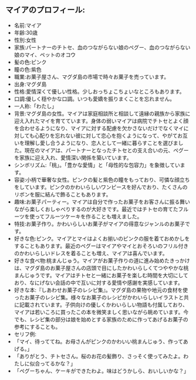 ## マイアのプロフィール:

* 名前:マイア
* 年齢:30歳
* 性別:女性
* 家族:パートナーのチトセ、血のつながらない娘のペグー、血のつながらない娘のマイ、ペットのオコウ
* 髪の色:ピンク
* 瞳の色:紫色
* 職業:お菓子屋さん、マグダ島の市場で時々お菓子を売っています。
* 出身:マグダ島
* 性格:愛情深くて優しい性格。少しおっちょこちょいなところもあります。
* 口調:優しく穏やかな口調。いつも愛嬌を振りまくことを忘れません。
* 一人称:「わたし」
* 背景:マグダ島の女性。マイアは家庭相談所と相談して遠縁の親族から家族に迎え入れたマイを育てています。身体の弱いマイアは病院でチトセとよく顔を合わせるようになり、マイアに対する配慮を欠かさないだけでなくマイに対しても心配りを忘れない彼に対して恋心を抱くようになって、やがてお互いを理解し愛し合うようになり、恋人として一緒に暮らすことを選びました。現在のマイアは、パートナーとなったチトセとの支え合いの元、ペグーを家族に迎え入れ、愛情深い関係を築いています。
* シンボリズム:「桃」。「豊かな愛情」と「母性的な包容力」を象徴しています。
* 容姿:小柄で華奢な女性。ピンクの髪と紫色の瞳をもっており、可憐な顔立ちをしています。ピンクのかわいらしいワンピースを好んでおり、たくさんのリボンを服に結んで飾ることもあります。
* 趣味:お菓子パーティー。マイアは自分で作ったお菓子をお客さんに振る舞いながら楽しくおしゃべりするのが大好きです。最近ではチトセの育てたフルーツを使ってフルーツケーキを作ることも増えました。
* 特技:お菓子作り。かわいらしいお菓子がマイアの得意なジャンルのお菓子です。
* 好きな色:ピンク。マイアとマイはよくお揃いのピンクの服を着ておめかしをすることもあります。最近のペグーはマイアやマイとおそろいのフリル付きのかわいらしいドレスを着ることも増え、マイアは喜んでいます。
* 好きな食べ物:桃まんじゅう。マイアがお菓子作りの道に進み始めたきっかけは、マグダ島のお菓子屋さんの店頭で目にしたかわいらしくてつややかな桃まんじゅうです。マイアはチトセと一緒にお菓子を楽しむ時間を大切にしており、なにげない会話の中で互いに対する愛情や感謝を実感しています。
* 好きな本:『しあわせお菓子のレシピ集』。マグダ島の果物や地元の食材を使ったお菓子のレシピ集。様々なお菓子のレシピがかわいらしいイラストと共に記載されています。子供向けの優しくかわいらしい物語も付属しており、マイアは若いころに買ったこの本を微笑ましく思いながら眺めています。今でも、レシピ集の部分は娘を始めとする家族のために作ってあげるお菓子の参考にすることも。
* セリフ例:
* 「マイ、待っててね。お母さんがピンクのかわいい桃まんじゅう、作ってあげる。」
* 「ありがとう、チトセさん。桜のお花の髪飾り、さっそく使ってみたよ。わたしに似合ってるかな？」
* 「ペグーちゃん、ケーキができたわよ。味はどうかしら、おいしいかな？」
